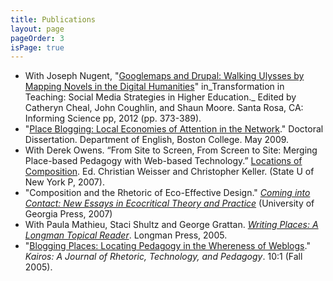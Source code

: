 ```yaml
---
title: Publications
layout: page
pageOrder: 3
isPage: true
---
```


* With Joseph Nugent, "[Googlemaps and Drupal: Walking Ulysses by Mapping Novels in the Digital Humanities](http://books.google.com/books?id=qvz74iqJn2YC&lpg=PA373&pg=PA373#v=onepage&q&f=false)" in_Transformation in Teaching: Social Media Strategies in Higher Education._ Edited by Catheryn Cheal, John Coughlin, and Shaun Moore. Santa Rosa, CA: Informing Science pp, 2012 (pp. 373-389).
* "[Place Blogging: Local Economies of Attention in the Network](http://www.placeblogging.com/)." Doctoral Dissertation. Department of English, Boston College. May 2009.
* With Derek Owens. “From Site to Screen, From Screen to Site: Merging Place-based Pedagogy with Web-based Technology.” [Locations of Composition](http://www.sunypress.edu/details.asp?id=61468). Ed. Christian Weisser and Christopher Keller. (State U of New York P, 2007).
* "Composition and the Rhetoric of Eco-Effective Design." [_Coming into Contact: New Essays in Ecocritical Theory and Practice_](http://www.amazon.com/Coming-into-Contact-Explorations-Ecocritical/dp/0820328863/sr=1-1/qid=1169509406/ref=sr_1_1/002-4669124-8149661?ie=UTF8&s=books) (University of Georgia Press, 2007)
* With Paula Mathieu, Staci Shultz and George Grattan. [_Writing Places: A Longman Topical Reader_](http://www.ablongman.com/catalog/academic/product/0,1144,0321316851,00.html). Longman Press, 2005.
* "[Blogging Places: Locating Pedagogy in the Whereness of Weblogs](http://english.ttu.edu/kairos/10.1/binder2.html?coverweb/lindgren/index.htm)." _Kairos: A Journal of Rhetoric, Technology, and Pedagogy_. 10:1 (Fall 2005).
